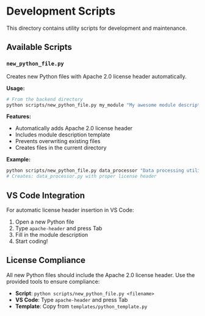 # Development Scripts

This directory contains utility scripts for development and maintenance.

## Available Scripts

### `new_python_file.py`
Creates new Python files with Apache 2.0 license header automatically.

**Usage:**
```bash
# From the backend directory
python scripts/new_python_file.py my_module "My awesome module description"
```

**Features:**
- Automatically adds Apache 2.0 license header
- Includes module description template
- Prevents overwriting existing files
- Creates files in the current directory

**Example:**
```bash
python scripts/new_python_file.py data_processor "Data processing utilities"
# Creates: data_processor.py with proper license header
```

## VS Code Integration

For automatic license header insertion in VS Code:

1. Open a new Python file
2. Type `apache-header` and press Tab
3. Fill in the module description
4. Start coding!

## License Compliance

All new Python files should include the Apache 2.0 license header. Use the provided tools to ensure compliance:

- **Script**: `python scripts/new_python_file.py <filename>`
- **VS Code**: Type `apache-header` and press Tab
- **Template**: Copy from `templates/python_template.py`
